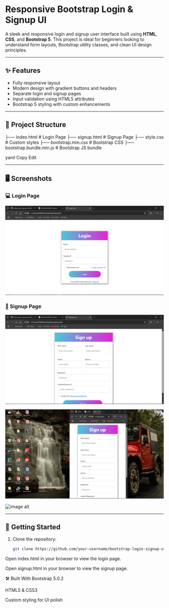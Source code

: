 # Responsive Bootstrap Login & Signup UI

A sleek and responsive login and signup user interface built using **HTML**, **CSS**, and **Bootstrap 5**. This project is ideal for beginners looking to understand form layouts, Bootstrap utility classes, and clean UI design principles.

---

## ✨ Features

- Fully responsive layout
- Modern design with gradient buttons and headers
- Separate login and signup pages
- Input validation using HTML5 attributes
- Bootstrap 5 styling with custom enhancements

---

## 📂 Project Structure

├── index.html # Login Page
├── signup.html # Signup Page
├── style.css # Custom styles
├── bootstrap.min.css # Bootstrap CSS
├── bootstrap.bundle.min.js # Bootstrap JS bundle

yaml
Copy
Edit

---

## 🖥️ Screenshots

### 💻 Login Page
![image alt](https://github.com/Tamilselvan-BE/Login_Signup/blob/ba2751b2dcb677469df61be9223f51fe61bbf24a/Screenshot%20(43).png)

### 🧾 Signup Page
![image alt](https://github.com/Tamilselvan-BE/Login_Signup/blob/f1b8a1c4c306888aa477e1856f3113587d4f1a88/Screenshot%20(44).png)

![image alt](https://github.com/Tamilselvan-BE/Login_Signup/blob/c067685e947ebf2b7dfbdb92cd7f72b450de9d6c/Screenshot%20(45).png)

![image alt]()

---

## 🚀 Getting Started

1. Clone the repository:
   ```bash
   git clone https://github.com/your-username/bootstrap-login-signup-ui.git
Open index.html in your browser to view the login page.

Open signup.html in your browser to view the signup page.

🛠️ Built With
Bootstrap 5.0.2

HTML5 & CSS3

Custom styling for UI polish
